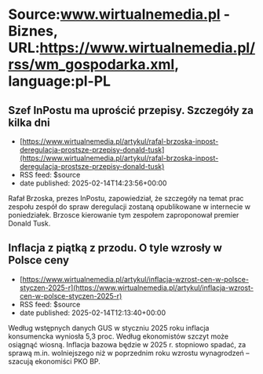 # Source:www.wirtualnemedia.pl - Biznes, URL:https://www.wirtualnemedia.pl/rss/wm_gospodarka.xml, language:pl-PL

## Szef InPostu ma uprościć przepisy. Szczegóły za kilka dni
 - [https://www.wirtualnemedia.pl/artykul/rafal-brzoska-inpost-deregulacja-prostsze-przepisy-donald-tusk](https://www.wirtualnemedia.pl/artykul/rafal-brzoska-inpost-deregulacja-prostsze-przepisy-donald-tusk)
 - RSS feed: $source
 - date published: 2025-02-14T14:23:56+00:00

Rafał Brzoska, prezes InPostu, zapowiedział, że szczegóły na temat prac zespołu zespół do spraw deregulacji zostaną opublikowane w internecie w poniedziałek. Brzosce kierowanie tym zespołem zaproponował premier Donald Tusk.

## Inflacja z piątką z przodu. O tyle wzrosły w Polsce ceny
 - [https://www.wirtualnemedia.pl/artykul/inflacja-wzrost-cen-w-polsce-styczen-2025-r](https://www.wirtualnemedia.pl/artykul/inflacja-wzrost-cen-w-polsce-styczen-2025-r)
 - RSS feed: $source
 - date published: 2025-02-14T12:13:40+00:00

Według wstępnych danych GUS w styczniu 2025 roku inflacja konsumencka wyniosła 5,3 proc. Według ekonomistów szczyt może osiągnąć wiosną. Inflacja bazowa będzie w 2025 r. stopniowo spadać, za sprawą m.in. wolniejszego niż w poprzednim roku wzrostu wynagrodzeń – szacują ekonomiści PKO BP.

